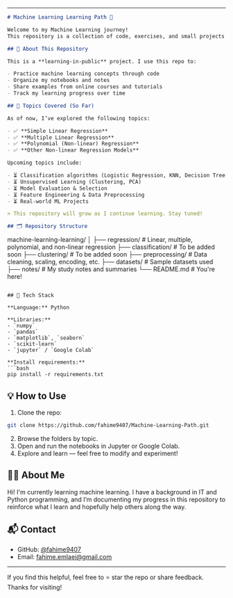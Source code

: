
---

```markdown
# Machine Learning Learning Path 🌱

Welcome to my Machine Learning journey!  
This repository is a collection of code, exercises, and small projects that I’ve completed as I learn machine learning step by step. It is continuously updated as I progress through new topics and courses.

## 📌 About This Repository

This is a **learning-in-public** project. I use this repo to:

- Practice machine learning concepts through code  
- Organize my notebooks and notes  
- Share examples from online courses and tutorials  
- Track my learning progress over time  

## 🧠 Topics Covered (So Far)

As of now, I’ve explored the following topics:

- ✅ **Simple Linear Regression**  
- ✅ **Multiple Linear Regression**  
- ✅ **Polynomial (Non-linear) Regression**  
- ✅ **Other Non-linear Regression Models**

Upcoming topics include:

- ⏳ Classification algorithms (Logistic Regression, KNN, Decision Trees)  
- ⏳ Unsupervised Learning (Clustering, PCA)  
- ⏳ Model Evaluation & Selection  
- ⏳ Feature Engineering & Data Preprocessing  
- ⏳ Real-world ML Projects  

> This repository will grow as I continue learning. Stay tuned!

## 🗂️ Repository Structure

```

machine-learning-learning/
│
├── regression/              # Linear, multiple, polynomial, and non-linear regression
├── classification/          # To be added soon
├── clustering/              # To be added soon
├── preprocessing/           # Data cleaning, scaling, encoding, etc.
├── datasets/                # Sample datasets used
├── notes/                   # My study notes and summaries
└── README.md                # You're here!

````

## 🔧 Tech Stack

**Language:** Python

**Libraries:**
- `numpy`  
- `pandas`  
- `matplotlib`, `seaborn`  
- `scikit-learn`  
- `jupyter` / `Google Colab`

**Install requirements:**
```bash
pip install -r requirements.txt
````

## 💡 How to Use

1. Clone the repo:

```bash
git clone https://github.com/fahime9407/Machine-Learning-Path.git
```

2. Browse the folders by topic.
3. Open and run the notebooks in Jupyter or Google Colab.
4. Explore and learn — feel free to modify and experiment!

## 🙋‍♀️ About Me

Hi! I'm currently learning machine learning.
I have a background in IT and Python programming, and I’m documenting my progress in this repository to reinforce what I learn and hopefully help others along the way.

## 📬 Contact

* GitHub: [@fahime9407](https://github.com/fahime9407)
* Email: [fahime.emlaei@gmail.com](mailto:fahime.emlaei@gmail.com)

---

If you find this helpful, feel free to ⭐ star the repo or share feedback.
Thanks for visiting!

```
